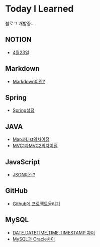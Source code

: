 # Today I Learned
블로그 개발중...

## NOTION
* [4월23일](https://github.com/hanyellding/TIL/blob/main/NOTION/2021-04-23.md)

## Markdown
* [Markdown이란?](https://github.com/hanyellding/TIL/blob/main/Markdown/Markdown%EC%9D%B4%EB%9E%80.md)

## Spring
* [Spring설정]()

## JAVA
* [Map과List의차이점](https://github.com/hanyellding/TIL/blob/main/JAVA/Map%EA%B3%BCList.md)
* [MVC1과MVC2의차이점](https://github.com/hanyellding/TIL/blob/main/JAVA/MVC1,%20MVC2%20%EC%B0%A8%EC%9D%B4%EC%A0%90.md)

## JavaScript
* [JSON이란?](https://github.com/hanyellding/TIL/blob/main/JavaScript/JSON%EC%9D%B4%EB%9E%80.md)

## GitHub
* [Github에 프로젝트올리기](https://github.com/hanyellding/TIL/blob/main/Github/Github%EC%97%90%20%ED%94%84%EB%A1%9C%EC%A0%9D%ED%8A%B8%20%EC%98%AC%EB%A6%AC%EA%B8%B0.md)

## MySQL
* [DATE,DATETIME,TIME,TIMESTAMP 차이](https://github.com/hanyellding/TIL/blob/main/MySQL/DATE,%20DATETIME,%20TIME,%20TIMESTAMP%EC%B0%A8%EC%9D%B4.md)
* [MySQL과 Oracle차이](https://github.com/hanyellding/TIL/blob/main/MySQL/MySQL%EA%B3%BC%20Oracle.md)

